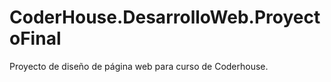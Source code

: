 # CoderHouse.DesarrolloWeb.ProyectoFinal

Proyecto de diseño de página web para curso de Coderhouse.
